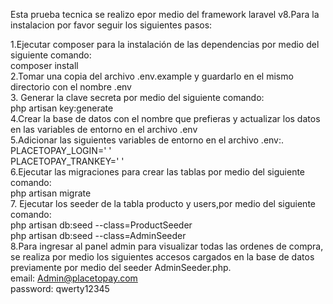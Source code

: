 Esta prueba tecnica se realizo epor medio del framework laravel v8.Para la instalacion por favor seguir los siguientes pasos:<br>

1.Ejecutar composer para la instalación de las dependencias por medio del siguiente comando:<br>
composer install<br>
2.Tomar una copia del archivo .env.example y guardarlo en el mismo directorio con el nombre .env<br>
3. Generar la clave secreta por medio del siguiente comando:<br>
php artisan key:generate<br>
4.Crear la base de datos con el nombre que prefieras y actualizar los datos en las variables de entorno en el archivo .env <br>
5.Adicionar las siguientes variables de entorno en el archivo .env:.<br>
   PLACETOPAY_LOGIN=' '<br>
   PLACETOPAY_TRANKEY=' '<br>
6.Ejecutar las migraciones para crear las tablas por medio del siguiente comando:<br>
php artisan migrate<br>
7. Ejecutar los seeder de la tabla producto y users,por medio del siguiente comando:<br>
php artisan db:seed --class=ProductSeeder<br>
php artisan db:seed --class=AdminSeeder<br>
8.Para ingresar al panel admin para visualizar todas las ordenes de compra, se realiza por medio los siguientes accesos cargados en la base de datos previamente por medio del seeder AdminSeeder.php. <br>
email: Admin@placetopay.com<br>
password: qwerty12345<br>
